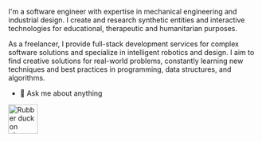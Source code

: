 I'm a software engineer with expertise in mechanical engineering and industrial design. 
I create and research synthetic entities and interactive technologies for educational, therapeutic and humanitarian purposes. 

As a freelancer, I provide full-stack development services for complex software solutions and specialize in intelligent robotics and design. 
I aim to find creative solutions for real-world problems, constantly learning new techniques and best practices in programming, data structures, and algorithms. 

- 💬 Ask me about anything
 
[<img alt="Rubber duck on chess place radio fisheye TAI lab icon" width="59px" src="https://github.com/ladooniani/resume-cv/blob/main/img/rubber-duck-on-the-chess-place-radio-fisheye.png" />](https://github.com/ladooniani/resume-cv/blob/main/README.md) 
